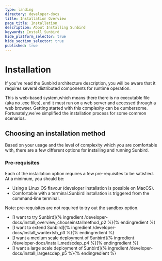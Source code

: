 ```yaml
---
type: landing
directory: developer-docs
title: Installation Overview
page_title: Installation
description: About Installing Sunbird
keywords: Install Sunbird
hide_platform_selector: true
hide_section_selector: true
published: true
---
```

[//]: # "Installation Overview"
# Installation

If you've read the Sunbird architecture description, you will be aware that it requires several distributed components for runtime operation.
<P>This is web-based system,which means there there is no executable file (aka no .exe files), and it must  run on a web server and accessed through a web browser. Getting started with this complexity can be cumbersome. Fortunately,we've simplified the installation process for some common scenarios.

## Choosing an installation method
Based on your usage and the level of complexity which you are comfortable with, there are a few different options for installing and running Sunbird.

### Pre-requisites
Each of the installation option requires a few pre-requisites to be satisfied. 
At a minimum, you should be:
* Using a Linux OS flavour (developer installation is possible on MacOS).
* Comfortable with a terminal.Sunbird installation is triggered from the command-line terminal.

Note: pre-requisites are not required to try out the sandbox option.
 
* [I want to try Sunbird]{% ingredient /developer-docs/install_overview_chooseinstallmethod_p2 %}{% endingredient %}
* [I want to extend Sunbird]{% ingredient /developer-docs/install_wantextsb_p3 %}{% endingredient %}
* [I want a medium scale deployment of Sunbird]{% ingredient /developer-docs/install_medscdep_p4 %}{% endingredient %}
* [I want a large scale deployment of Sunbird]{% ingredient /developer-docs/install_largescdep_p5 %}{% endingredient %}
